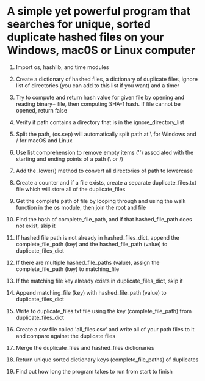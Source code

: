 # A simple yet powerful program that searches for unique, sorted duplicate hashed files on your Windows, mac0S or Linux computer

1. Import os, hashlib, and time modules

2. Create a dictionary of hashed files, a dictionary of duplicate files, ignore list of directories (you can add to this list if you want) and a timer

3. Try to compute and return hash value for given file by opening and reading binary+ file, then computing SHA-1 hash. If file cannot be opened, return false

4. Verify if path contains a directory that is in the ignore_directory_list

5. Split the path, (os.sep) will automatically split path at \ for Windows and / for macOS and Linux

6. Use list comprehension to remove empty items ('') associated with the starting and ending points of a path (\ or /)

7. Add the .lower() method to convert all directories of path to lowercase

8. Create a counter and if a file exists, create a separate duplicate_files.txt file which will store all of the duplicate_files

9. Get the complete path of file by looping through and using the walk function in the os module, then join the root and file

10. Find the hash of complete_file_path, and if that hashed_file_path does not exist, skip it

11. If hashed file path is not already in hashed_files_dict, append the complete_file_path (key) and the hashed_file_path (value) to duplicate_files_dict

12. If there are multiple hashed_file_paths (value), assign the complete_file_path (key) to matching_file

13. If the matching file key already exists in duplicate_files_dict, skip it

14. Append matching_file (key) with hashed_file_path (value) to duplicate_files_dict

15. Write to duplicate_files.txt file using the key (complete_file_path) from duplicate_files_dict

16. Create a csv file called 'all_files.csv' and write all of your path files to it and compare against the duplicate files

17. Merge the duplicate_files and hashed_files dictionaries

18. Return unique sorted dictionary keys (complete_file_paths) of duplicates

19. Find out how long the program takes to run from start to finish
